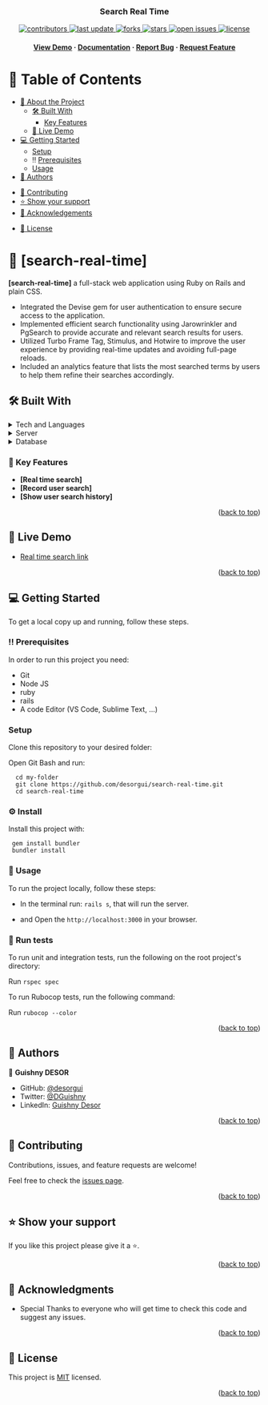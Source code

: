 <a name="readme-top"></a>

<div align="center">
  <br/>

  <h3><b>Search Real Time</b></h3>


  <!-- Badges -->
<p>
  <a href="https://github.com/desorgui/search-real-time/graphs/contributors">
    <img src="https://img.shields.io/github/contributors/desorgui/search-real-time" alt="contributors" />
  </a>
  <a href="">
    <img src="https://img.shields.io/github/last-commit/desorgui/search-real-time" alt="last update" />
  </a>
  <a href="https://github.com/desorgui/search-real-time/network/members">
    <img src="https://img.shields.io/github/forks/desorgui/search-real-time" alt="forks" />
  </a>
  <a href="https://github.com/desorgui/search-real-time/stargazers">
    <img src="https://img.shields.io/github/stars/desorgui/search-real-time" alt="stars" />
  </a>
  <a href="https://github.com/desorgui/search-real-time/issues/">
    <img src="https://img.shields.io/github/issues/desorgui/search-real-time" alt="open issues" />
  </a>
  <a href="https://github.com/desorgui/search-real-time/blob/main/MIT.md">
    <img src="https://img.shields.io/github/license/desorgui/search-real-time.svg" alt="license" />
  </a>
</p>
   
<h4>
    <a href="https://search-real-time.onrender.com/">View Demo</a>
  <span> · </span>
    <a href="https://github.com/desorgui/search-real-time">Documentation</a>
  <span> · </span>
    <a href="https://github.com/desorgui/search-real-time/issues/">Report Bug</a>
  <span> · </span>
    <a href="https://github.com/desorgui/search-real-time/issues/">Request Feature</a>
  </h4>

</div>

<!-- TABLE OF CONTENTS -->

# 📗 Table of Contents

- [📖 About the Project](#about-project)
  <!-- - :camera: [Screenshots](#screenshots) -->
  - [🛠 Built With](#built-with)
    <!-- - [Tech Stack](#tech-stack) -->
    - [Key Features](#key-features)
  - [🚀 Live Demo](#live-demo)
- [💻 Getting Started](#getting-started)
  - [Setup](#setup)
  - :bangbang: [Prerequisites](#prerequisites)
  <!-- - [Install](#install) -->
  - [Usage](#usage)
  <!-- - [Run tests](#run-tests) -->
  <!-- - [Deployment](#triangular_flag_on_post-deployment) -->
- [👥 Authors](#authors)
<!-- - [🔭 Future Features](#future-features) -->
- [🤝 Contributing](#contributing)
- [⭐️ Show your support](#support)
- [🙏 Acknowledgements](#acknowledgements)
<!-- - [Presentation Video](#presentation-video) -->
<!-- - [❓ FAQ](#faq) -->
- [📝 License](#license)

<!-- PROJECT DESCRIPTION -->

# 📖 [search-real-time] <a name="about-project"></a>

<!-- > Describe your project in 1 or 2 sentences. -->

**[search-real-time]** a full-stack web application using Ruby on Rails and plain CSS.
- Integrated the Devise gem for user authentication to ensure secure access to the application.
- Implemented efficient search functionality using Jarowrinkler and PgSearch to provide accurate and relevant search results for users.
- Utilized Turbo Frame Tag, Stimulus, and Hotwire to improve the user experience by providing real-time updates and avoiding full-page reloads.
- Included an analytics feature that lists the most searched terms by users to help them refine their searches accordingly.

<!-- ## :camera: Screenshots <a name="screenshots"></a> -->

## 🛠 Built With <a name="built-with"></a>

<!-- ### :space_invader: Tech Stack <a name="tech-stack"></a> -->

<!-- > Describe the tech stack and include only the relevant sections that apply to your project. -->

<details>
  <summary>Tech and Languages</summary>
  <ul>
    <li><a href="https://www.w3schools.com/css/">CSS</a></li>
    <li><a href="https://www.javascript.com/">Javascript</a></li>
    <li><a href="https://www.ruby-lang.org/">Ruby</a></li>
    <li><a href="https://rubyonrails.org/">Ruby on Rails</a></li>
    <li><a href="https://www.postgresql.org/">Postgres</a></li>
    <li><a href="https://github.com/heartcombo/devise">Devise</a></li>
  </ul>
</details>

<details>
  <summary>Server</summary>
  <ul>
    <li><a href="https://rubyonrails.org/">Ruby on Rails</a></li>
  </ul>
</details>

<details>
<summary>Database</summary>
  <ul>
    <li><a href="https://www.postgresql.org/">PostgreSQL</a></li>
  </ul>
</details>

<!-- Features -->

### :dart: Key Features <a name="key-features"></a>

<!-- > Describe between 1-3 key features of the application. -->

- **[Real time search]**
- **[Record user search]**
- **[Show user search history]**
<!-- - **[key_feature_3]** -->

<p align="right">(<a href="#readme-top">back to top</a>)</p>

<!-- LIVE DEMO -->

## 🚀 Live Demo <a name="live-demo"></a>

- [Real time search link](https://search-real-time.onrender.com/)

<p align="right">(<a href="#readme-top">back to top</a>)</p>

<!-- GETTING STARTED -->

## 💻 Getting Started <a name="getting-started"></a>

<!-- > Describe how a new developer could make use of your project. -->

To get a local copy up and running, follow these steps.

### :bangbang: Prerequisites <a name="prerequisites"></a>

In order to run this project you need:

- Git
- Node JS
- ruby
- rails
- A code Editor (VS Code, Sublime Text, ...)

<!--
Example command:

```sh
 gem install rails
```
 -->

### Setup <a name="setup"></a>

Clone this repository to your desired folder:

Open Git Bash and run:

```
  cd my-folder
  git clone https://github.com/desorgui/search-real-time.git
  cd search-real-time
```

### :gear: Install <a name="install"></a>

Install this project with: 

<!--
Example command: -->

```
 gem install bundler
 bundler install
```

### :eyes: Usage <a name="usage"></a>

To run the project locally, follow these steps:

- In the terminal run: `rails s`, that will run the server.

- and Open the `http://localhost:3000` in your browser.

 ### :test_tube: Run tests <a name="Test"></a>
To run unit and integration tests, run the following on the root project's directory:

Run `rspec spec`

To run Rubocop tests, run the following command:

Run `rubocop --color`

<p align="right">(<a href="#readme-top">back to top</a>)</p>

<!-- AUTHORS -->

## 👥 Authors <a name="authors"></a>

<!-- > Mention all of the collaborators of this project. -->

👤 **Guishny DESOR**

- GitHub: [@desorgui](https://github.com/desorgui)
- Twitter: [@DGuishny](https://twitter.com/DGuishny)
- LinkedIn: [Guishny Desor](https://www.linkedin.com/in/desorguishny)

<p align="right">(<a href="#readme-top">back to top</a>)</p>

## 🤝 Contributing <a name="contributing"></a>

Contributions, issues, and feature requests are welcome!

Feel free to check the [issues page](../../issues/).

<p align="right">(<a href="#readme-top">back to top</a>)</p>

<!-- SUPPORT -->

## ⭐️ Show your support <a name="support"></a>

<!-- > Write a message to encourage readers to support your project -->

If you like this project please give it a ⭐️.

<p align="right">(<a href="#readme-top">back to top</a>)</p>

<!-- ACKNOWLEDGEMENTS -->

## 🙏 Acknowledgments <a name="acknowledgements"></a>

- Special Thanks to everyone who will get time to check this code and suggest any issues.


<p align="right">(<a href="#readme-top">back to top</a>)</p>

## 📝 License <a name="license"></a>

This project is [MIT](./MIT.md) licensed.

<p align="right">(<a href="#readme-top">back to top</a>)</p>